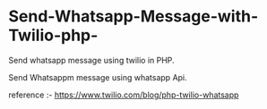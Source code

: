 # Send-Whatsapp-Message-with-Twilio-php-

Send whatsapp message using twilio in PHP.

Send Whatsappm message using whatsapp Api.

reference :- https://www.twilio.com/blog/php-twilio-whatsapp

